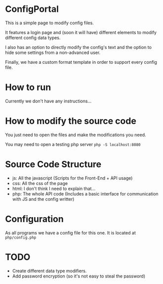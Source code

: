 # ConfigPortal

This is a simple page to modify config files.

It features a login page and (soon it will have) different elements to modify different
config data types.

I also has an option to directly modify the config's text and the option to hide
some settings from a non-advanced user.

Finally, we have a custom format template in order to support every config file.

# How to run

Currently we don't have any instructions...

# How to modify the source code

You just need to open the files and make the modifications you need.

You may need to open a testing php server ```php -S localhost:8080```

# Source Code Structure

* js: All the javascript (Scripts for the Front-End + API usage)
* css: All the css of the page
* html: I don't think I need to explain that...
* php: The whole API code (Includes a basic interface for communication with JS and the config writter)

# Configuration
As all programs we have a config file for this one.
It is located at ```php/config.php```

# TODO
* Create different data type modifiers.
* Add password encryption (so it's not easy to steal the password)
